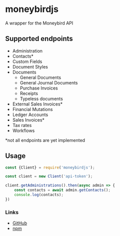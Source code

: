 # moneybirdjs

A wrapper for the Moneybird API

## Supported endpoints

- Administration
- Contacts*
- Custom Fields
- Document Styles
- Documents
    - General Documents
    - General Journal Documents
    - Purchase Invoices
    - Receipts
    - Typeless documents
- External Sales Invoices*
- Financial Mutations
- Ledger Accounts
- Sales Invoices*
- Tax rates
- Workflows

*not all endpoints are yet implemented

## Usage

```javascript
const {Client} = require('moneybirdjs');

const client = new Client('api-token');

client.getAdministrations().then(async admin => {
    const contacts = await admin.getContacts();
    console.log(contacts);
})
```

### Links

- [GitHub](https://github.com/vanBrusselTechnologies/moneybirdjs)
- [npm](https://www.npmjs.com/package/moneybirdjs)